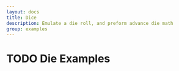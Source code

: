 ```yaml
---
layout: docs
title: Dice
description: Emulate a die roll, and preform advance die math
group: examples
---
```


# TODO Die Examples